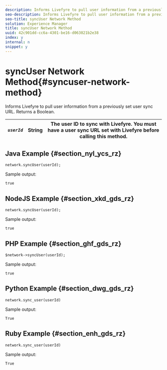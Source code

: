 ```yaml
---
description: Informs Livefyre to pull user information from a previously set user sync URL. Returns a Boolean.
seo-description: Informs Livefyre to pull user information from a previously set user sync URL. Returns a Boolean.
seo-title: syncUser Network Method
solution: Experience Manager
title: syncUser Network Method
uuid: 42c901dd-cc6a-4301-be16-d063021b2e38
index: y
internal: n
snippet: y
---
```


# syncUser Network Method{#syncuser-network-method}

Informs Livefyre to pull user information from a previously set user sync URL. Returns a Boolean.

|  *`userId`* | String  | The user ID to sync with Livefyre. You must have a user sync URL set with Livefyre before calling this method.  |
|---|---|---|

## Java Example {#section_nyl_ycs_rz}

```
network.syncUser(userId); 

```

Sample output:

```
true
```

## NodeJS Example {#section_xkd_gds_rz}

```
network.syncUser(userId); 

```

Sample output:

```
true
```

## PHP Example {#section_ghf_gds_rz}

```
$network->syncUser(userId); 

```

Sample output:

```
true
```

## Python Example {#section_dwg_gds_rz}

```
network.sync_user(userId) 

```

Sample output:

```
True
```

## Ruby Example {#section_enh_gds_rz}

```
network.sync_user(userId) 

```

Sample output:

```
True
```

